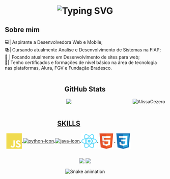
<h1 align = "center"<a href="https://git.io/typing-svg"><img src="https://readme-typing-svg.herokuapp.com?font=Montserrat&weight=500&size=40&pause=1000&color=3fdb37&center=true&vCenter=true&random=false&width=635&height=50&lines=Olá!+Me+chamo+Alissa+Cezero.;Sou+aspirante+a+Desenvolvedora;" alt="Typing SVG" /></a></h1>
<div>
  <h2>Sobre mim</h2>
💻| Aspirante a Desenvolvedora Web e Mobile;<br>
📚| Cursando atualmente Analise e Desenvolvimento de Sistemas na FIAP;<br>
📱 | Focando atualmente em Desenvolvimento de sites para web;<br>
🧠| Tenho certificados e formações de nível básico na área de tecnologia nas plataformas, Alura, FGV e Fundação Bradesco.<br>
</div>

<div align="center">
  <br>
  <h2>GitHub Stats</h2>
  <a href = "http://www.github.com/lissCez"><img height = "170em" src ="https://github-readme-stats.vercel.app/api?username=lissCez&theme=ocean_dark&show_icons=true&hide_border=true&count_private=true)">
    <img align= "right" height = "170em" src="https://github-readme-stats.vercel.app/api/top-langs/?username=lissCez&theme=ocean_dark&show_icons=true&hide_border=true&layout=compact" alt="AlissaCezero"/>
    <br>
</div>

<div  align="center"> 
  <br>
  <div style="display: inline_block">
    <h2 align="center">SKILLS</h2>
    <img align="center" height="50" width="50" alt="js-icon" src="https://raw.githubusercontent.com/devicons/devicon/master/icons/javascript/javascript-plain.svg">
    <img align="center" heigth="30" width="50" alt="python-icon" src="https://raw.githubusercontent.com/danielcranney/readme-generator/main/public/icons/skills/python-colored.svg">
     <img align="center" height="50" width="50" alt="java-icon" src="https://raw.githubusercontent.com/danielcranney/readme-generator/main/public/icons/skills/java-colored.svg">
    <img align="center" height="50" width="50" alt="react-icon" src="https://raw.githubusercontent.com/devicons/devicon/master/icons/react/react-original.svg">
    <img align="center" height="50" width="50" alt="html-icon" src="https://raw.githubusercontent.com/devicons/devicon/master/icons/html5/html5-original.svg">
    <img align="center" height="50" width="50" alt="css-icon" src="https://raw.githubusercontent.com/devicons/devicon/master/icons/css3/css3-original.svg">
   </div>

  <div> 
  <h2 align = "justified"></h2>
  <p align="center">
    <a href = "mailto:cezeroa@gmail.com"><img src="https://img.shields.io/badge/-Gmail-D14836?style=for-the-badge&logo=gmail&logoColor=white" target="_blank"></a>
    <a href="https://www.linkedin.com/in/alissa-cezero-5a8424232" target="_blank"><img src="https://img.shields.io/badge/-LinkedIn-%230077B5?style=for-the-badge&logo=linkedin&logoColor=white" target="_blank"></a> 
  </p>
</div>

![Snake animation](https://github.com/LuigiGF/LuigiGF/blob/output/github-contribution-grid-snake.svg)
